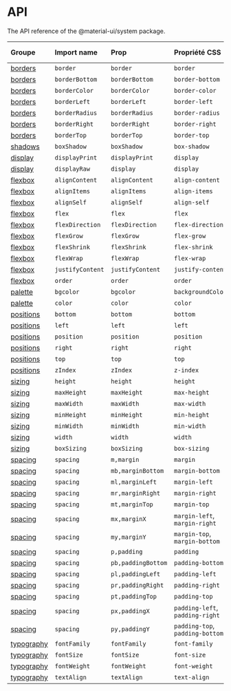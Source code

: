 # API

<p class="description">The API reference of the @material-ui/system package.</p>

| Groupe                            | Import name      | Prop               | Propriété CSS                   | Clé du thème                                                           |
|:--------------------------------- |:---------------- |:------------------ |:------------------------------- |:---------------------------------------------------------------------- |
| [borders](/system/borders/)       | `border`         | `border`           | `border`                        | `borders`                                                              |
| [borders](/system/borders/)       | `borderBottom`   | `borderBottom`     | `border-bottom`                 | `borders`                                                              |
| [borders](/system/borders/)       | `borderColor`    | `borderColor`      | `border-color`                  | [`palette`](/customization/default-theme/?expand-path=$.palette)       |
| [borders](/system/borders/)       | `borderLeft`     | `borderLeft`       | `border-left`                   | `borders`                                                              |
| [borders](/system/borders/)       | `borderRadius`   | `borderRadius`     | `border-radius`                 | [`shape`](/customization/default-theme/?expand-path=$.shape)           |
| [borders](/system/borders/)       | `borderRight`    | `borderRight`      | `border-right`                  | `borders`                                                              |
| [borders](/system/borders/)       | `borderTop`      | `borderTop`        | `border-top`                    | `borders`                                                              |
| [shadows](/system/shadows/)       | `boxShadow`      | `boxShadow`        | `box-shadow`                    | `shadows`                                                              |
| [display](/system/display/)       | `displayPrint`   | `displayPrint`     | `display`                       | none                                                                   |
| [display](/system/display/)       | `displayRaw`     | `display`          | `display`                       | none                                                                   |
| [flexbox](/system/flexbox/)       | `alignContent`   | `alignContent`     | `align-content`                 | none                                                                   |
| [flexbox](/system/flexbox/)       | `alignItems`     | `alignItems`       | `align-items`                   | none                                                                   |
| [flexbox](/system/flexbox/)       | `alignSelf`      | `alignSelf`        | `align-self`                    | none                                                                   |
| [flexbox](/system/flexbox/)       | `flex`           | `flex`             | `flex`                          | none                                                                   |
| [flexbox](/system/flexbox/)       | `flexDirection`  | `flexDirection`    | `flex-direction`                | none                                                                   |
| [flexbox](/system/flexbox/)       | `flexGrow`       | `flexGrow`         | `flex-grow`                     | none                                                                   |
| [flexbox](/system/flexbox/)       | `flexShrink`     | `flexShrink`       | `flex-shrink`                   | none                                                                   |
| [flexbox](/system/flexbox/)       | `flexWrap`       | `flexWrap`         | `flex-wrap`                     | none                                                                   |
| [flexbox](/system/flexbox/)       | `justifyContent` | `justifyContent`   | `justify-content`               | none                                                                   |
| [flexbox](/system/flexbox/)       | `order`          | `order`            | `order`                         | none                                                                   |
| [palette](/system/palette/)       | `bgcolor`        | `bgcolor`          | `backgroundColor`               | [`palette`](/customization/default-theme/?expand-path=$.palette)       |
| [palette](/system/palette/)       | `color`          | `color`            | `color`                         | [`palette`](/customization/default-theme/?expand-path=$.palette)       |
| [positions](/system/positions/)   | `bottom`         | `bottom`           | `bottom`                        | none                                                                   |
| [positions](/system/positions/)   | `left`           | `left`             | `left`                          | none                                                                   |
| [positions](/system/positions/)   | `position`       | `position`         | `position`                      | none                                                                   |
| [positions](/system/positions/)   | `right`          | `right`            | `right`                         | none                                                                   |
| [positions](/system/positions/)   | `top`            | `top`              | `top`                           | none                                                                   |
| [positions](/system/positions/)   | `zIndex`         | `zIndex`           | `z-index`                       | [`zIndex`](/customization/default-theme/?expand-path=$.zIndex)         |
| [sizing](/system/sizing/)         | `height`         | `height`           | `height`                        | none                                                                   |
| [sizing](/system/sizing/)         | `maxHeight`      | `maxHeight`        | `max-height`                    | none                                                                   |
| [sizing](/system/sizing/)         | `maxWidth`       | `maxWidth`         | `max-width`                     | none                                                                   |
| [sizing](/system/sizing/)         | `minHeight`      | `minHeight`        | `min-height`                    | none                                                                   |
| [sizing](/system/sizing/)         | `minWidth`       | `minWidth`         | `min-width`                     | none                                                                   |
| [sizing](/system/sizing/)         | `width`          | `width`            | `width`                         | none                                                                   |
| [sizing](/system/sizing/)         | `boxSizing`      | `boxSizing`        | `box-sizing`                    | none                                                                   |
| [spacing](/system/spacing/)       | `spacing`        | `m,margin`         | `margin`                        | [`spacing`](/customization/default-theme/?expand-path=$.spacing)       |
| [spacing](/system/spacing/)       | `spacing`        | `mb,marginBottom`  | `margin-bottom`                 | [`spacing`](/customization/default-theme/?expand-path=$.spacing)       |
| [spacing](/system/spacing/)       | `spacing`        | `ml,marginLeft`    | `margin-left`                   | [`spacing`](/customization/default-theme/?expand-path=$.spacing)       |
| [spacing](/system/spacing/)       | `spacing`        | `mr,marginRight`   | `margin-right`                  | [`spacing`](/customization/default-theme/?expand-path=$.spacing)       |
| [spacing](/system/spacing/)       | `spacing`        | `mt,marginTop`     | `margin-top`                    | [`spacing`](/customization/default-theme/?expand-path=$.spacing)       |
| [spacing](/system/spacing/)       | `spacing`        | `mx,marginX`       | `margin-left`, `margin-right`   | [`spacing`](/customization/default-theme/?expand-path=$.spacing)       |
| [spacing](/system/spacing/)       | `spacing`        | `my,marginY`       | `margin-top`, `margin-bottom`   | [`spacing`](/customization/default-theme/?expand-path=$.spacing)       |
| [spacing](/system/spacing/)       | `spacing`        | `p,padding`        | `padding`                       | [`spacing`](/customization/default-theme/?expand-path=$.spacing)       |
| [spacing](/system/spacing/)       | `spacing`        | `pb,paddingBottom` | `padding-bottom`                | [`spacing`](/customization/default-theme/?expand-path=$.spacing)       |
| [spacing](/system/spacing/)       | `spacing`        | `pl,paddingLeft`   | `padding-left`                  | [`spacing`](/customization/default-theme/?expand-path=$.spacing)       |
| [spacing](/system/spacing/)       | `spacing`        | `pr,paddingRight`  | `padding-right`                 | [`spacing`](/customization/default-theme/?expand-path=$.spacing)       |
| [spacing](/system/spacing/)       | `spacing`        | `pt,paddingTop`    | `padding-top`                   | [`spacing`](/customization/default-theme/?expand-path=$.spacing)       |
| [spacing](/system/spacing/)       | `spacing`        | `px,paddingX`      | `padding-left`, `padding-right` | [`spacing`](/customization/default-theme/?expand-path=$.spacing)       |
| [spacing](/system/spacing/)       | `spacing`        | `py,paddingY`      | `padding-top`, `padding-bottom` | [`spacing`](/customization/default-theme/?expand-path=$.spacing)       |
| [typography](/system/typography/) | `fontFamily`     | `fontFamily`       | `font-family`                   | [`typography`](/customization/default-theme/?expand-path=$.typography) |
| [typography](/system/typography/) | `fontSize`       | `fontSize`         | `font-size`                     | [`typography`](/customization/default-theme/?expand-path=$.typography) |
| [typography](/system/typography/) | `fontWeight`     | `fontWeight`       | `font-weight`                   | [`typography`](/customization/default-theme/?expand-path=$.typography) |
| [typography](/system/typography/) | `textAlign`      | `textAlign`        | `text-align`                    | none                                                                   |
